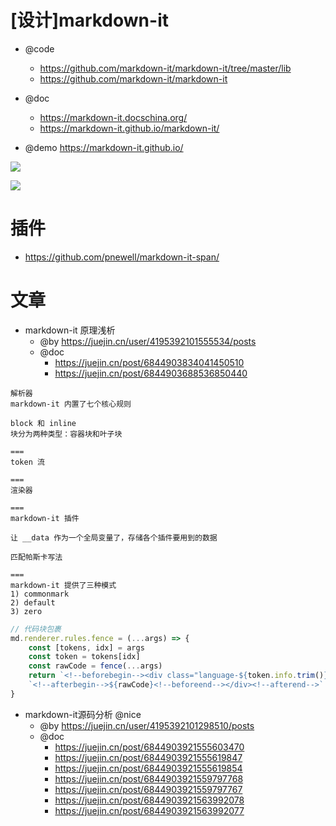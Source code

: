 # [设计]markdown-it

- @code
  - https://github.com/markdown-it/markdown-it/tree/master/lib
  - https://github.com/markdown-it/markdown-it

- @doc
  - https://markdown-it.docschina.org/
  - https://markdown-it.github.io/markdown-it/

- @demo https://markdown-it.github.io/

![](https://luo0412.oss-cn-hangzhou.aliyuncs.com/20210819054103.png)

![](https://luo0412.oss-cn-hangzhou.aliyuncs.com/1651893880530-4QathJzFxhP8.png)

# 插件

- https://github.com/pnewell/markdown-it-span/

# 文章

- markdown-it 原理浅析
  - @by https://juejin.cn/user/4195392101555534/posts
  - @doc 
    - https://juejin.cn/post/6844903834041450510
    - https://juejin.cn/post/6844903688536850440

```
解析器
markdown-it 内置了七个核心规则

block 和 inline
块分为两种类型：容器块和叶子块

===
token 流

===
渲染器

===
markdown-it 插件

让 __data 作为一个全局变量了，存储各个插件要用到的数据

匹配帕斯卡写法

===
markdown-it 提供了三种模式
1) commonmark
2) default
3) zero
```

```js
// 代码块包裹
md.renderer.rules.fence = (...args) => {
	const [tokens, idx] = args
	const token = tokens[idx]
	const rawCode = fence(...args)
	return `<!--beforebegin--><div class="language-${token.info.trim()} extra-class">` +
	`<!--afterbegin-->${rawCode}<!--beforeend--></div><!--afterend-->`
}
```

- markdown-it源码分析 @nice
  - @by https://juejin.cn/user/4195392101298510/posts
  - @doc
    - https://juejin.cn/post/6844903921555603470
    - https://juejin.cn/post/6844903921555619847
    - https://juejin.cn/post/6844903921555619854
    - https://juejin.cn/post/6844903921559797768
    - https://juejin.cn/post/6844903921559797767
    - https://juejin.cn/post/6844903921563992078
    - https://juejin.cn/post/6844903921563992077